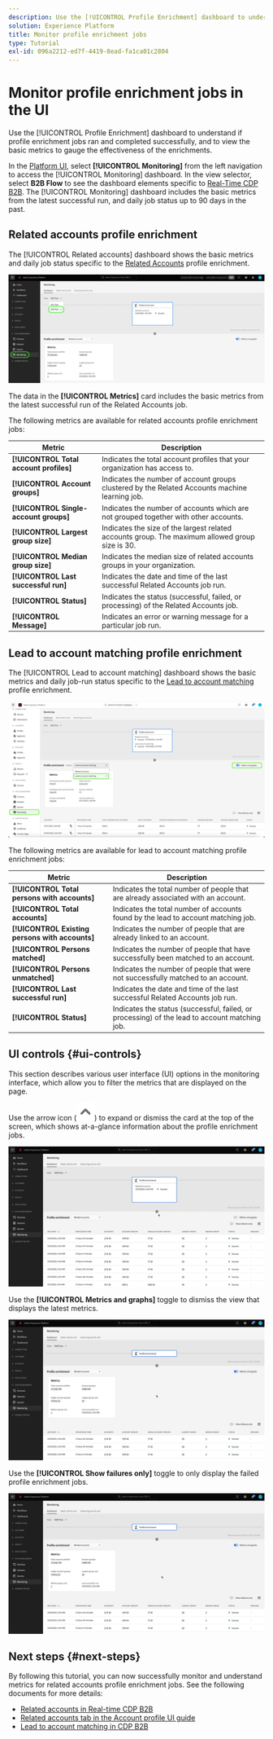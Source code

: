 ```yaml
---
description: Use the [!UICONTROL Profile Enrichment] dashboard to understand if profile enrichment jobs ran and completed successfully, and to view the basic metrics to gauge the effectiveness of the enrichments.
solution: Experience Platform
title: Monitor profile enrichment jobs
type: Tutorial
exl-id: 096a2212-ed7f-4419-8ead-fa1ca01c2804
---
```

# Monitor profile enrichment jobs in the UI

Use the [!UICONTROL Profile Enrichment] dashboard to understand if profile enrichment jobs ran and completed successfully, and to view the basic metrics to gauge the effectiveness of the enrichments.

In the [Platform UI](https://platform.adobe.com), select **[!UICONTROL Monitoring]** from the left navigation to access the [!UICONTROL Monitoring] dashboard. In the view selector, select **B2B Flow** to see the dashboard elements specific to [Real-Time CDP B2B](/help/rtcdp/b2b-overview.md).  The [!UICONTROL Monitoring] dashboard includes the basic metrics from the latest successful run, and daily job status up to 90 days in the past. 

## Related accounts profile enrichment

The [!UICONTROL Related accounts] dashboard shows the basic metrics and daily job status specific to the [Related Accounts](/help/rtcdp/b2b-ai-ml-services/related-accounts.md) profile enrichment. 

![Visual indication of how to get to the Profile enrichment jobs monitoring screen in the Experience Platform UI.](/help/dataflows/assets/ui/b2b/monitoring-profile-enrichment-jobs.png)

The data in the **[!UICONTROL Metrics]** card includes the basic metrics from the latest successful run of the Related Accounts job.

The following metrics are available for related accounts profile enrichment jobs:

| Metric | Description |
| --------- | ---------- |
| **[!UICONTROL Total account profiles]** | Indicates the total account profiles that your organization has access to. |
| **[!UICONTROL Account groups]** | Indicates the number of account groups clustered by the Related Accounts machine learning job. |
| **[!UICONTROL Single-account groups]** | Indicates the number of accounts which are not grouped together with other accounts. |
| **[!UICONTROL Largest group size]** | Indicates the size of the largest related accounts group. The maximum allowed group size is 30. |
| **[!UICONTROL Median group size]** | Indicates the median size of related accounts groups in your organization. |
| **[!UICONTROL Last successful run]** | Indicates the date and time of the last successful Related Accounts job run. |
| **[!UICONTROL Status]** | Indicates the status (successful, failed, or processing) of the Related Accounts job. |
| **[!UICONTROL Message]** | Indicates an error or warning message for a particular job run. |

## Lead to account matching profile enrichment

The [!UICONTROL Lead to account matching] dashboard shows the basic metrics and daily job-run status specific to the [Lead to account matching](/help/rtcdp/b2b-ai-ml-services/lead-to-account-matching.md) profile enrichment.

![Lead to account matching profile enrichment](/help/dataflows/assets/ui/b2b/monitoring-profile-enrichment-lead-to-account-matching.png)

The following metrics are available for lead to account matching profile enrichment jobs:

| Metric | Description |
| --------- | ---------- |
| **[!UICONTROL Total persons with accounts]** | Indicates the total number of people that are already associated with an account. |
| **[!UICONTROL Total accounts]** | Indicates the total number of accounts found by the lead to account matching job. |
| **[!UICONTROL Existing persons with accounts]** | Indicates the number of people that are already linked to an account. |
| **[!UICONTROL Persons matched]** | Indicates the number of people that have successfully been matched to an account. |
| **[!UICONTROL Persons unmatched]** | Indicates the number of people that were not successfully matched to an account.  |
| **[!UICONTROL Last successful run]** | Indicates the date and time of the last successful Related Accounts job run. |
| **[!UICONTROL Status]** | Indicates the status (successful, failed, or processing) of the lead to account matching job. |

## UI controls {#ui-controls}

This section describes various user interface (UI) options in the monitoring interface, which allow you to filter the metrics that are displayed on the page.

Use the arrow icon (![arrow icon](/help/dataflows/assets/ui/monitor-destinations/chevron-up.png)) to expand or dismiss the card at the top of the screen, which shows at-a-glance information about the profile enrichment jobs.

![Screen recording that shows the arrow icon UI control.](/help/dataflows/assets/ui/b2b/use-arrow-control.gif)

Use the **[!UICONTROL Metrics and graphs]** toggle to dismiss the view that displays the latest metrics.

![Screen recording that shows the metrics and graphs toggle.](/help/dataflows/assets/ui/b2b/metrics-and-graphs-toggle.gif)

Use the **[!UICONTROL Show failures only]** toggle to only display the failed profile enrichment jobs.

![Screen recording that shows the Show failures only toggle.](/help/dataflows/assets/ui/b2b/show-failures-only.gif)

## Next steps {#next-steps}

By following this tutorial, you can now successfully monitor and understand metrics for related accounts profile enrichment jobs. See the following documents for more details:

* [Related accounts in Real-time CDP B2B](/help/rtcdp/b2b-ai-ml-services/related-accounts.md)
* [Related accounts tab in the Account profile UI guide](/help/rtcdp/accounts/account-profile-ui-guide.md)
* [Lead to account matching in CDP B2B](/help/rtcdp/b2b-ai-ml-services/lead-to-account-matching.md)
